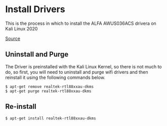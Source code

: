 # Install Drivers
This is the process in which to install the ALFA AWUS036ACS drivera on Kali Linux 2020

[Source](https://www.kryptostechnology.com/alfa-awus036acs-driver-install-kali-linux/)

## Uninstall and Purge

The Driver is preinstalled with the Kali Linux Kernel, so there is not much to do, so first, you will need to uninstall and purge wifi drivers and then reinstall it using the following commands below.

```shell
$ apt-get remove realtek-rtl88xxau-dkms
$ apt-get purge realtek-rtl88xxau-dkms
```
## Re-install

```shell
$ apt-get install realtek-rtl88xxau-dkms
```
